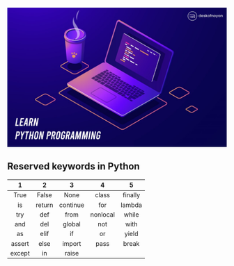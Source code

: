 ![Cover Image](assets/cover.jpg)


## Reserved keywords in Python
|    1   	|    2   	|     3    	|     4    	|    5    	|
|:------:	|:------:	|:--------:	|:--------:	|:-------:	|
|  True  	|  False 	|   None   	|   class  	| finally 	|
|   is   	| return 	| continue 	|    for   	|  lambda 	|
|   try  	|   def  	|   from   	| nonlocal 	|  while  	|
|   and  	|   del  	|  global  	|    not   	|   with  	|
|   as   	|  elif  	|    if    	|    or    	|  yield  	|
| assert 	|  else  	|  import  	|   pass   	|  break  	|
| except 	|   in   	|   raise  	|          	|         	|


